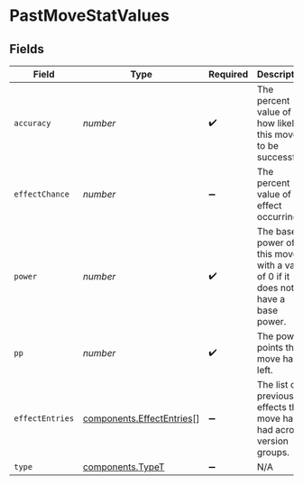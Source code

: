 # PastMoveStatValues


## Fields

| Field                                                                           | Type                                                                            | Required                                                                        | Description                                                                     |
| ------------------------------------------------------------------------------- | ------------------------------------------------------------------------------- | ------------------------------------------------------------------------------- | ------------------------------------------------------------------------------- |
| `accuracy`                                                                      | *number*                                                                        | :heavy_check_mark:                                                              | The percent value of how likely this move is to be successful.                  |
| `effectChance`                                                                  | *number*                                                                        | :heavy_minus_sign:                                                              | The percent value of effect occurring.                                          |
| `power`                                                                         | *number*                                                                        | :heavy_check_mark:                                                              | The base power of this move with a value of 0 if it does not have a base power. |
| `pp`                                                                            | *number*                                                                        | :heavy_check_mark:                                                              | The power points this move has left.                                            |
| `effectEntries`                                                                 | [components.EffectEntries](../../models/components/effectentries.md)[]          | :heavy_minus_sign:                                                              | The list of previous effects this move has had across version groups.           |
| `type`                                                                          | [components.TypeT](../../models/components/typet.md)                            | :heavy_minus_sign:                                                              | N/A                                                                             |